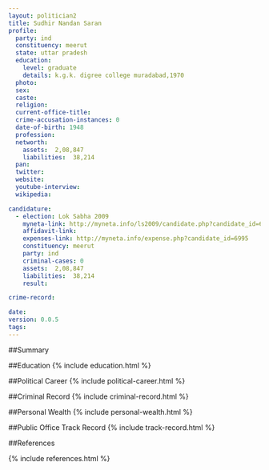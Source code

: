 ```yaml
---
layout: politician2
title: Sudhir Nandan Saran
profile: 
  party: ind
  constituency: meerut
  state: uttar pradesh
  education: 
    level: graduate
    details: k.g.k. digree college muradabad,1970
  photo: 
  sex: 
  caste: 
  religion: 
  current-office-title: 
  crime-accusation-instances: 0
  date-of-birth: 1948
  profession: 
  networth: 
    assets:  2,08,847
    liabilities:  38,214
  pan: 
  twitter: 
  website: 
  youtube-interview: 
  wikipedia: 

candidature: 
  - election: Lok Sabha 2009
    myneta-link: http://myneta.info/ls2009/candidate.php?candidate_id=6995
    affidavit-link: 
    expenses-link: http://myneta.info/expense.php?candidate_id=6995
    constituency: meerut 
    party: ind
    criminal-cases: 0
    assets:  2,08,847
    liabilities:  38,214
    result:  

crime-record: 

date: 
version: 0.0.5
tags: 
---
```

##Summary


##Education
{% include education.html %}


##Political Career
{% include political-career.html %}


##Criminal Record
{% include criminal-record.html %}


##Personal Wealth
{% include personal-wealth.html %}


##Public Office Track Record
{% include track-record.html %}


##References


{% include references.html %}